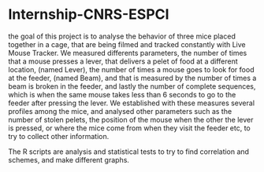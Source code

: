 # Internship-CNRS-ESPCI
the goal of this project is to analyse the behavior of three mice placed together in a cage, that are being filmed and tracked constantly with Live Mouse Tracker. 
We measured differents parameters, the number of times that a mouse presses a lever, that delivers a pelet of food at a different location, (named Lever), the number of times a mouse goes to look for food at the feeder, (named Beam), and that is measured by the number of times a beam is broken in the feeder, and lastly the number of complete sequences, which is when the same mouse takes less than 6 seconds to go to the feeder after pressing the lever.
We established with these measures several profiles among the mice, and analysed other parameters such as the number of stolen pelets, the position of the mouse when the other the lever is pressed, or where the mice come from when they visit the feeder etc, to try to collect other information.

The R scripts are analysis and statistical tests to try to find correlation and schemes, and make different graphs.
